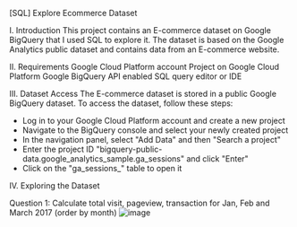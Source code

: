 [SQL] Explore Ecommerce Dataset

I. Introduction
This project contains an E-commerce dataset on Google BigQuery that I used SQL to explore it. The dataset is based on the Google Analytics public dataset and contains data from an E-commerce website.

II. Requirements
Google Cloud Platform account
Project on Google Cloud Platform
Google BigQuery API enabled
SQL query editor or IDE

III. Dataset Access
The E-commerce dataset is stored in a public Google BigQuery dataset. To access the dataset, follow these steps:

- Log in to your Google Cloud Platform account and create a new project
- Navigate to the BigQuery console and select your newly created project
- In the navigation panel, select "Add Data" and then "Search a project"
- Enter the project ID "bigquery-public-data.google_analytics_sample.ga_sessions" and click "Enter"
- Click on the "ga_sessions_" table to open it

IV. Exploring the Dataset

Question 1: Calculate total visit, pageview, transaction for Jan, Feb and March 2017 (order by month)
![image](https://github.com/heilongtian/Explore-Ecommerce-Dataset/assets/126595334/d37484ab-fedf-4ed5-bbcb-44167507663c)

